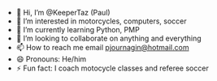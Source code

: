 - 👋 Hi, I’m @KeeperTaz (Paul)
- 👀 I’m interested in motorcycles, computers, soccer
- 🌱 I’m currently learning Python, PMP
- 💞️ I’m looking to collaborate on anything and everything
- 📫 How to reach me email pjournagin@hotmail.com
- 😄 Pronouns: He/him
- ⚡ Fun fact: I coach motocycle classes and referee soccer

<!---
KeeperTaz/KeeperTaz is a ✨ special ✨ repository because its `README.md` (this file) appears on your GitHub profile.
You can click the Preview link to take a look at your changes.
--->

